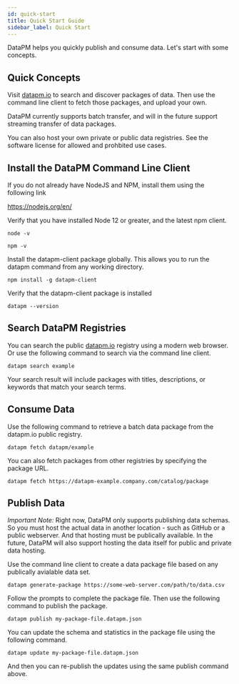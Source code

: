 ```yaml
---
id: quick-start
title: Quick Start Guide
sidebar_label: Quick Start
---
```


DataPM helps you quickly publish and consume data. Let's start with some concepts. 

## Quick Concepts

Visit [datapm.io](https://datapm.io) to search and discover packages of data. Then use the command line client to fetch those packages, and upload your own. 

DataPM currently supports batch transfer, and will in the future support streaming transfer of data packages. 

You can also host your own private or public data registries. See the software license for allowed and prohbited use cases.


## Install the DataPM Command Line Client

If you do not already have NodeJS and NPM, install them using the following link

https://nodejs.org/en/

Verify that you have installed Node 12 or greater, and the latest npm client. 

```node -v```

```npm -v```

Install the datapm-client package globally. This allows you to run the datapm command from any working directory.

```npm install -g datapm-client```

Verify that the datapm-client package is installed

```datapm --version```


## Search DataPM Registries

You can search the public [datapm.io](https://datapm.io) registry using a modern web browser. Or use the following command to search via the command line client. 

```datapm search example```

Your search result will include packages with titles, descriptions, or keywords that match your search terms. 

## Consume Data

Use the following command to retrieve a batch data package from the datapm.io public registry. 

```datapm fetch datapm/example```

You can also fetch packages from other registries by specifying the package URL. 

```datapm fetch https://datapm-example.company.com/catalog/package```

## Publish Data

*Important Note:* Right now, DataPM only supports publishing data schemas. So you must host the actual data in another location - such as GitHub or a public webserver. And that hosting must be publically available. In the future, DataPM will also support hosting the data itself for public and private data hosting.

Use the command line client to create a data package file based on any publically avialable data set. 

```datapm generate-package https://some-web-server.com/path/to/data.csv```

Follow the prompts to complete the package file. Then use the following command to publish the package. 

```datapm publish my-package-file.datapm.json```

You can update the schema and statistics in the package file using the following command. 

```datapm update my-package-file.datapm.json```

And then you can re-publish the updates using the same publish command above. 



